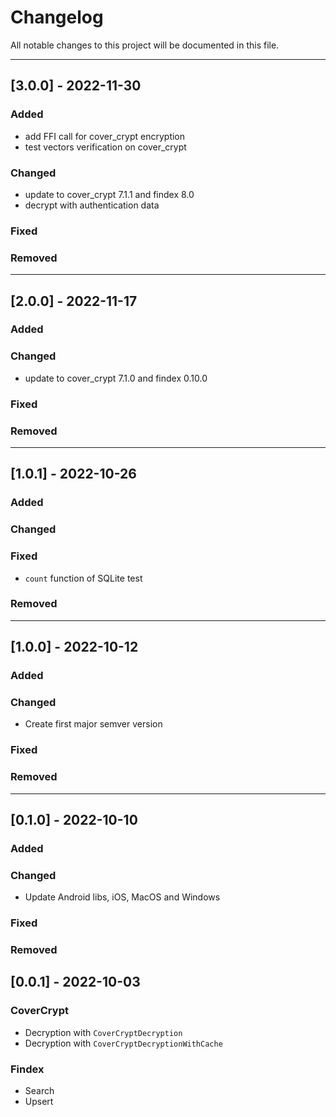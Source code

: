 # Changelog

All notable changes to this project will be documented in this file.


---
## [3.0.0] - 2022-11-30
### Added
- add FFI call for cover_crypt encryption
- test vectors verification on cover_crypt
### Changed
- update to cover_crypt 7.1.1 and findex 8.0
- decrypt with authentication data
### Fixed
### Removed


---
## [2.0.0] - 2022-11-17
### Added
### Changed
- update to cover_crypt 7.1.0 and findex 0.10.0

### Fixed
### Removed

---
## [1.0.1] - 2022-10-26
### Added
### Changed
### Fixed
- `count` function of SQLite test
### Removed

---
## [1.0.0] - 2022-10-12
### Added
### Changed
- Create first major semver version
### Fixed
### Removed

---
## [0.1.0] - 2022-10-10
### Added
### Changed
- Update Android libs, iOS, MacOS and Windows
### Fixed
### Removed


## [0.0.1] - 2022-10-03

### CoverCrypt

* Decryption with `CoverCryptDecryption`
* Decryption with `CoverCryptDecryptionWithCache`

### Findex

* Search
* Upsert

